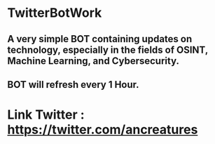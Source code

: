 # TwitterBotWork


## A very simple BOT containing updates on technology, especially in the fields of OSINT, Machine Learning, and Cybersecurity. 
## BOT will refresh every 1 Hour.
# Link Twitter : https://twitter.com/ancreatures
